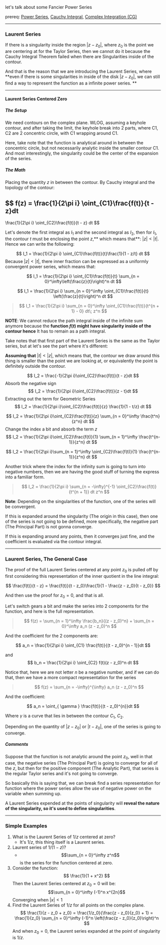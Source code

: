 let's talk about some Fancier Power Series

prereq: [Power Series](Power%20Series.md), [Cauchy Integral](Cauchy%20Integral.md), [Complex Integration (CG)](Complex%20Integration%20(CG).md)

---


### Laurent Series

If there is a singularity inside the region $|z - z_0|$, where $z_0$ is the point we are centering at for the Taylor Series, then we cannot do it because the Cauchy Integral Theorem failed when there are Singularities inside of the contour. 

And that is the reason that we are introducing the Laurent Series, where **even if there is some singularities in inside of the disk $|z - z_0|$, we can still find a way to represent the function as a infinite power series. **

---
#### Laurent Series Centered Zero
##### The Setup
We need contours on the complex plane. WLOG, assuming a keyhole contour, and after taking the limit, the keyhole break into 2 parts, where C1, C2 are 2 concentric circle, with C1 wrapping around C1. 

Here, take note that the function is analytical around in between the concentric circle, but not necessarily analytic inside the smaller contour C1. And most interestingly, the singularity could be the center of the expansion of the series. 

##### The Math

Placing the quantity $z$ in between the contour. By Cauchy integral and the topology of the contour: 

$$
f(z) = \frac{1}{2\pi i} \oint_{C1}\frac{f(t)}{t - z}dt 
-
\frac{1}{2\pi i} \oint_{C2}\frac{f(t)}{t - z} dt
$$

Let's denote the first integral as $I_1$ and the second integral as $I_2$, then for $I_1$, the contour $t$ must be enclosing the point $z$,** which means that**: $|z| < |t|$. Hence we can write the following: 

$$
I_1 = \frac{1}{2\pi i}
\oint_{C1}\frac{f(t)}{t}\frac{1}{1 - z/t} dt
$$
Because $|z| < |t|$, there inner fraction can be expressed as a uniformly convergent power series, which means that: 

$$
I_1 = \frac{1}{2\pi i}
\oint_{C1}\frac{f(t)}{t}
\sum_{n = 0}^\infty\left(\frac{z}{t}\right)^n
dt
$$

$$
I_1 = \frac{1}{2\pi i}
\sum_{n = 0}^\infty
\oint_{C1}\frac{f(t)}{t}
\left(\frac{z}{t}\right)^n
dt
$$
> $$
> I_1 = \frac{1}{2\pi i}
> \sum_{n = 0}^\infty
> \oint_{C1}\frac{f(t)}{t^{n + 1} - 0}
> dt\; z^n
> $$

**NOTE**: We cannot reduce the path integral inside of the infinite sum anymore because the **function $f(t)$ might have singularity inside of the contour hence** It has to remain as a path integral. 

Take notes that that first part of the Laurent Series is the same as the Taylor series, but at let's see the part where it's different: 

**Assuming that** $|t|< |z|$, which means that, the contour we draw around this thing is smaller than the point we are looking at, or equivalently the point is definitely outside the contour. 

$$
I_2 = \frac{-1}{2\pi i}\oint_{C2}\frac{f(t)}{t - z}dt
$$
Absorb the negative sign 
$$
I_2 = \frac{1}{2\pi i}\oint_{C2}\frac{f(t)}{z - t}dt
$$
Extracting out the term for Geometric Series
$$
I_2 = \frac{1}{2\pi i}\oint_{C2}\frac{f(t)}{z}
\frac{1}{1 - t/z}
dt
$$

$$
I_2 = \frac{1}{2\pi i}\oint_{C2}\frac{f(t)}{z}
\sum_{n = 0}^\infty \frac{t^n}{z^n}
dt
$$
Change the index a bit and absorb the term $z$
$$
I_2 = \frac{1}{2\pi i}\oint_{C2}\frac{f(t)}{1}
\sum_{n = 1}^\infty \frac{t^{n-1}}{z^n}
dt
$$

$$
I_2 = \frac{1}{2\pi i}\sum_{n = 1}^\infty
\oint_{C2}\frac{f(t)}{1}
\frac{t^{n-1}}{z^n}
dt
$$

Another trick where the index for the infinity sum is going to turn into negative numbers, then we are having the good stuff of turning the express into a familiar form. 

> $$
> I_2 = \frac{1}{2\pi i}
> \sum_{n = -\infty}^{-1}
> \oint_{C2}\frac{f(t)}{t^{n + 1}}
> dt
> z^n
> $$

**Note**: Depending on the singularities of the function, one of the series will be convergent. 

If this is expanded around the singularity (The origin in this case), then one of the series is not going to be defined, more specifically, the negative part (The Principal Part) is not gonna converge. 

If this is expanding around any points, then it converges just fine, and the coefficient is evaluated via the contour integral. 

---

### Laurent Series, The General Case

The proof of the full Laurent Series centered at any point $z_0$ is pulled off by first considering this representation of the inner quotient in the line integral: 

$$
\frac{f(t)}{t - z} = \frac{f(t)}{t - z_0}\frac{1}{1 - \frac{z - z_0}{t - z_0}}
$$

And then use the proof for $z_0 = 0$, and that is all. 

Let's switch gears a bit and make the series into 2 components for the function, and here is the full representation. 

> $$
f(z) = 
> \sum_{n = 1}^\infty 
\frac{b_n}{(z - z_0)^n} + \sum_{n = 0}^\infty a_n (z - z_0)^n
> $$

And the coefficient for the 2 components are: 
 
$$
a_n = \frac{1}{2\pi i}
\oint_{C1} \frac{f(t)}{(t - z_0)^{n - 1}}dt
$$

and 
$$
b_n = \frac{1}{2\pi i}
\oint_{C2} f(t)(z - z_0)^n dt
$$

Notice that, here we are not letter $n$ be a negative number, and if we can do that, then we have a more compact representation for the series

> $$
> f(z) = \sum_{n = -\infty}^{\infty}
> a_n (z - z_0)^n
> $$

And the coefficient: 

$$
a_n = \oint_{
\gamma
}
\frac{f(t)}{(t - z_0)^{n}}dt
$$

Where $\gamma$ is a curve that lies in between the contour $C_1$, $C_2$. 

Depending on the quantity of $|z - z_0|$ or $|t - z_0|$, one of the series is going to converge. 

##### Comments

Suppose that the function is not analytic around the point $z_0$, well in that case, the negative series (The Principal Part) is going to converge for all of the $z$, but then for the positive component (The Analytic Part), that series is the regular Taylor series and it's not going to converge. 

So basically this is saying that, we can break find a series representation for function where the power series allow the use of negative power on the variable when summing up. 

A Laurent Series expended at the points of singularity will **reveal the nature of the singularity, so it's used to define singularities**. 

---

### Simple Examples

1. What is the Laurent Series of $1/z$ centered at zero? 
	* It's $1/z$, this thing itself is a Laurent series. 
2. Laurent series of $1/(1 - z)$? 
	* $$\sum_{n = 0}^\infty z^n$$ is the series for the function centered at zero. 
3. Consider the function: 
$$
\frac{1}{1 + x^2}
$$
Then the Laurent Series centered at $z_0 = 0$ will be: 
$$\sum_{n = 0}^\infty (-1)^n x^{2n}$$
Converging when $|x| < 1$
4. Find the Laurent Series of $1/z$ for all points on the complex plane. 
$$
\frac{1}{z - z_0 + z_0} = \frac{1/z_0}{\frac{z - z_0}{z_0} + 1} = \frac{1}{z_0} \sum_{n = 0}^\infty (-1)^n
\left(\frac{z - z_0}{z_0}\right)^n
$$
And when $z_0 = 0$, the Laurent series expanded at the point of singularity is $1/z$. 